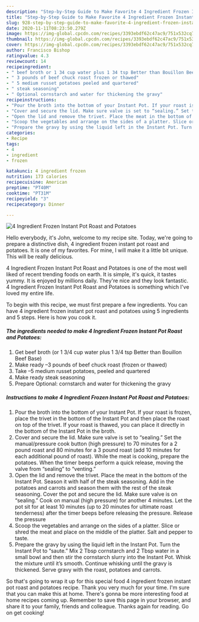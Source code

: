 ```yaml
---
description: "Step-by-Step Guide to Make Favorite 4 Ingredient Frozen Instant Pot Roast and Potatoes"
title: "Step-by-Step Guide to Make Favorite 4 Ingredient Frozen Instant Pot Roast and Potatoes"
slug: 928-step-by-step-guide-to-make-favorite-4-ingredient-frozen-instant-pot-roast-and-potatoes
date: 2020-11-11T08:23:50.279Z
image: https://img-global.cpcdn.com/recipes/3393ebdf62c47ac9/751x532cq70/4-ingredient-frozen-instant-pot-roast-and-potatoes-recipe-main-photo.jpg
thumbnail: https://img-global.cpcdn.com/recipes/3393ebdf62c47ac9/751x532cq70/4-ingredient-frozen-instant-pot-roast-and-potatoes-recipe-main-photo.jpg
cover: https://img-global.cpcdn.com/recipes/3393ebdf62c47ac9/751x532cq70/4-ingredient-frozen-instant-pot-roast-and-potatoes-recipe-main-photo.jpg
author: Francisco Bishop
ratingvalue: 4.3
reviewcount: 14
recipeingredient:
- " beef broth or 1 34 cup water plus 1 34 tsp Better than Bouillon Beef Base"
- " 3 pounds of beef chuck roast frozen or thawed"
- " 5 medium russet potatoes peeled and quartered"
- " steak seasoning"
- " Optional cornstarch and water for thickening the gravy"
recipeinstructions:
- "Pour the broth into the bottom of your Instant Pot. If your roast is frozen, place the trivet in the bottom of the Instant Pot and then place the roast on top of the trivet. If your roast is thawed, you can place it directly in the bottom of the Instant Pot in the broth."
- "Cover and secure the lid. Make sure valve is set to “sealing.” Set the manual/pressure cook button (high pressure) to 70 minutes for a 2 pound roast and 80 minutes for a 3 pound roast (add 10 minutes for each additional pound of roast). While the meat is cooking, prepare the potatoes. When the timer beeps perform a quick release, moving the valve from “sealing” to “venting.”"
- "Open the lid and remove the trivet. Place the meat in the bottom of the Instant Pot. Season it with half of the steak seasoning. Add in the potatoes and carrots and season them with the rest of the steak seasoning. Cover the pot and secure the lid. Make sure valve is on “sealing.” Cook on manual (high pressure) for another 4 minutes. Let the pot sit for at least 10 minutes (up to 20 minutes for ultimate roast tenderness) after the timer beeps before releasing the pressure. Release the pressure"
- "Scoop the vegetables and arrange on the sides of a platter. Slice or shred the meat and place on the middle of the platter. Salt and pepper to taste."
- "Prepare the gravy by using the liquid left in the Instant Pot. Turn the Instant Pot to “saute.” Mix 2 Tbsp cornstarch and 2 Tbsp water in a small bowl and then stir the cornstarch slurry into the Instant Pot. Whisk the mixture until it’s smooth. Continue whisking until the gravy is thickened. Serve gravy with the roast, potatoes and carrots."
categories:
- Recipe
tags:
- 4
- ingredient
- frozen

katakunci: 4 ingredient frozen 
nutrition: 173 calories
recipecuisine: American
preptime: "PT40M"
cooktime: "PT31M"
recipeyield: "3"
recipecategory: Dinner

---
```



![4 Ingredient Frozen Instant Pot Roast and Potatoes](https://img-global.cpcdn.com/recipes/3393ebdf62c47ac9/751x532cq70/4-ingredient-frozen-instant-pot-roast-and-potatoes-recipe-main-photo.jpg)

Hello everybody, it's John, welcome to my recipe site. Today, we're going to prepare a distinctive dish, 4 ingredient frozen instant pot roast and potatoes. It is one of my favorites. For mine, I will make it a little bit unique. This will be really delicious.



4 Ingredient Frozen Instant Pot Roast and Potatoes is one of the most well liked of recent trending foods on earth. It is simple, it's quick, it tastes yummy. It is enjoyed by millions daily. They're nice and they look fantastic. 4 Ingredient Frozen Instant Pot Roast and Potatoes is something which I've loved my entire life.


To begin with this recipe, we must first prepare a few ingredients. You can have 4 ingredient frozen instant pot roast and potatoes using 5 ingredients and 5 steps. Here is how you cook it.

<!--inarticleads1-->

##### The ingredients needed to make 4 Ingredient Frozen Instant Pot Roast and Potatoes:

1. Get  beef broth (or 1 3/4 cup water plus 1 3/4 tsp Better than Bouillon Beef Base)
1. Make ready  –3 pounds of beef chuck roast (frozen or thawed)
1. Take  –5 medium russet potatoes, peeled and quartered
1. Make ready  steak seasoning
1. Prepare  Optional: cornstarch and water for thickening the gravy




<!--inarticleads2-->

##### Instructions to make 4 Ingredient Frozen Instant Pot Roast and Potatoes:

1. Pour the broth into the bottom of your Instant Pot. If your roast is frozen, place the trivet in the bottom of the Instant Pot and then place the roast on top of the trivet. If your roast is thawed, you can place it directly in the bottom of the Instant Pot in the broth.
1. Cover and secure the lid. Make sure valve is set to “sealing.” Set the manual/pressure cook button (high pressure) to 70 minutes for a 2 pound roast and 80 minutes for a 3 pound roast (add 10 minutes for each additional pound of roast). While the meat is cooking, prepare the potatoes. When the timer beeps perform a quick release, moving the valve from “sealing” to “venting.”
1. Open the lid and remove the trivet. Place the meat in the bottom of the Instant Pot. Season it with half of the steak seasoning. Add in the potatoes and carrots and season them with the rest of the steak seasoning. Cover the pot and secure the lid. Make sure valve is on “sealing.” Cook on manual (high pressure) for another 4 minutes. Let the pot sit for at least 10 minutes (up to 20 minutes for ultimate roast tenderness) after the timer beeps before releasing the pressure. Release the pressure
1. Scoop the vegetables and arrange on the sides of a platter. Slice or shred the meat and place on the middle of the platter. Salt and pepper to taste.
1. Prepare the gravy by using the liquid left in the Instant Pot. Turn the Instant Pot to “saute.” Mix 2 Tbsp cornstarch and 2 Tbsp water in a small bowl and then stir the cornstarch slurry into the Instant Pot. Whisk the mixture until it’s smooth. Continue whisking until the gravy is thickened. Serve gravy with the roast, potatoes and carrots.




So that's going to wrap it up for this special food 4 ingredient frozen instant pot roast and potatoes recipe. Thank you very much for your time. I'm sure that you can make this at home. There's gonna be more interesting food at home recipes coming up. Remember to save this page in your browser, and share it to your family, friends and colleague. Thanks again for reading. Go on get cooking!
